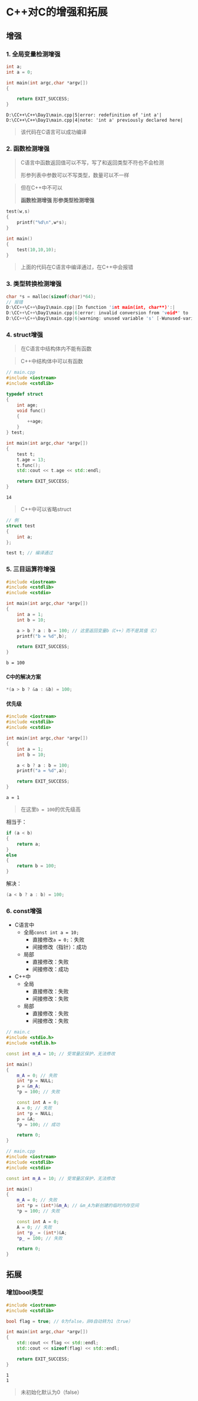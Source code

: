 # C++对C的增强和拓展

## 增强

### 1. 全局变量检测增强

```cpp
int a;
int a = 0;

int main(int argc,char *argv[])
{

    return EXIT_SUCCESS;
}
```

```shell
D:\CC++\C++\Day1\main.cpp|5|error: redefinition of 'int a'|
D:\CC++\C++\Day1\main.cpp|4|note: 'int a' previously declared here|
```

>该代码在C语言可以成功编译

### 2. 函数检测增强

>C语言中函数返回值可以不写，写了和返回类型不符也不会检测
>
>形参列表中参数可以不写类型，数量可以不一样

>但在C++中不可以
>
>**函数检测增强 形参类型检测增强**

```c
test(w,s)
{
    printf("%d\n",w*s);
}

int main()
{
    test(10,10,10);
}
```

>上面的代码在C语言中编译通过，在C++中会报错

### 3. 类型转换检测增强

```cpp
char *s = malloc(sizeof(char)*64);
// 报错
D:\CC++\C++\Day1\main.cpp||In function 'int main(int, char**)':|
D:\CC++\C++\Day1\main.cpp|6|error: invalid conversion from 'void*' to 'char*' [-fpermissive]|
D:\CC++\C++\Day1\main.cpp|6|warning: unused variable 's' [-Wunused-variable]|
```

### 4. struct增强

>在C语言中结构体内不能有函数

>C++中结构体中可以有函数

```cpp
// main.cpp
#include <iostream>
#include <cstdlib>

typedef struct
{
    int age;
    void func()
    {
        ++age;
    }
} test;

int main(int argc,char *argv[])
{
    test t;
    t.age = 13;
    t.func();
    std::cout << t.age << std::endl;

    return EXIT_SUCCESS;
}
```

```shell
14
```

>C++中可以省略struct

```cpp
// 例
struct test
{
    int a;
};

test t; // 编译通过
```

### 5. 三目运算符增强

```cpp
#include <iostream>
#include <cstdlib>
#include <cstdio>

int main(int argc,char *argv[])
{
    int a = 1;
    int b = 10;

    a > b ? a : b = 100; // 这里返回变量b（C++）而不是其值（C）
    printf("b = %d",b);

    return EXIT_SUCCESS;
}
```

```shell
b = 100
```

#### C中的解决方案

```c
*(a > b ? &a : &b) = 100;
```

#### 优先级

```cpp
#include <iostream>
#include <cstdlib>
#include <cstdio>

int main(int argc,char *argv[])
{
    int a = 1;
    int b = 10;

    a < b ? a : b = 100;
    printf("a = %d",a);

    return EXIT_SUCCESS;
}
```

```shell
a = 1
```

>在这里```b = 100```的优先级高

相当于：

```cpp
if (a < b)
{
    return a;
}
else
{
    return b = 100;
}
```

解决：

```cpp
(a < b ? a : b) = 100;
```

### 6. const增强

* C语言中
    * 全局```const int a = 10;```
        * 直接修改```a = 0;```：失败
        * 间接修改（指针）：成功
    * 局部
        * 直接修改：失败
        * 间接修改：成功
* C++中
    * 全局
        * 直接修改：失败
        * 间接修改：失败
    * 局部
        * 直接修改：失败
        * 间接修改：失败

```cpp
// main.c
#include <stdio.h>
#include <stdlib.h>

const int m_A = 10; // 受常量区保护，无法修改

int main()
{
    m_A = 0; // 失败
    int *p = NULL;
    p = &m_A;
    *p = 100; // 失败

    const int A = 0;
    A = 0; // 失败
    int *p = NULL;
    p = &A;
    *p = 100; // 成功

    return 0;
}

// main.cpp
#include <iostream>
#include <cstdlib>
#include <cstdio>

const int m_A = 10; // 受常量区保护，无法修改

int main()
{
    m_A = 0; // 失败
    int *p = (int*)&m_A; // &m_A为新创建的临时内存空间
    *p = 100; // 失败

    const int A = 0;
    A = 0; // 失败
    int *p_ = (int*)&A;
    *p_ = 100; // 失败

    return 0;
}
```

## 拓展

### 增加bool类型

```cpp
#include <iostream>
#include <cstdlib>

bool flag = true; // 0为false，非0自动转为1（true）

int main(int argc,char *argv[])
{
    std::cout << flag << std::endl;
    std::cout << sizeof(flag) << std::endl;

    return EXIT_SUCCESS;
}
```

```shell
1
1
```

>未初始化默认为0（false）